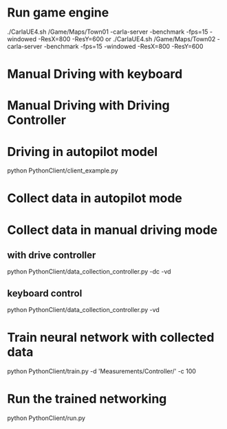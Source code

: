 # Run game engine

./CarlaUE4.sh /Game/Maps/Town01 -carla-server -benchmark -fps=15 -windowed -ResX=800 -ResY=600
or
./CarlaUE4.sh /Game/Maps/Town02 -carla-server -benchmark -fps=15 -windowed -ResX=800 -ResY=600

# Manual Driving with keyboard


# Manual Driving with Driving Controller


# Driving in autopilot model
python PythonClient/client_example.py

# Collect data in autopilot mode


# Collect data in manual driving mode

## with drive controller
python PythonClient/data_collection_controller.py -dc -vd  

## keyboard control
python PythonClient/data_collection_controller.py  -vd  




# Train neural network with collected data

python PythonClient/train.py -d 'Measurements/Controller/' -c 100


# Run the trained networking

python PythonClient/run.py 
